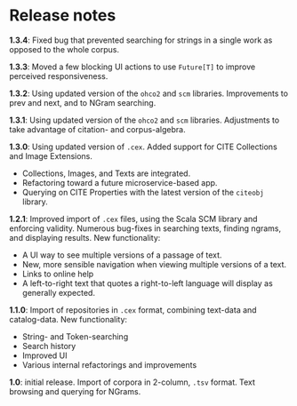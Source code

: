 # Release notes

**1.3.4**: Fixed bug that prevented searching for strings in a single work as opposed to the whole corpus.

**1.3.3**: Moved a few blocking UI actions to use `Future[T]` to improve perceived responsiveness.

**1.3.2**: Using updated version of the `ohco2` and `scm` libraries. Improvements to prev and next, and to NGram searching.

**1.3.1**: Using updated version of the `ohco2` and `scm` libraries. Adjustments to take advantage of citation- and corpus-algebra.

**1.3.0**: Using updated version of `.cex`. Added support for CITE Collections and Image Extensions.

- Collections, Images, and Texts are integrated.
- Refactoring toward a future microservice-based app.
- Querying on CITE Properties with the latest version of the `citeobj` library.

**1.2.1**: Improved import of `.cex` files, using the Scala SCM library and enforcing validity. Numerous bug-fixes in searching texts, finding ngrams, and displaying results. New functionality:

- A UI way to see multiple versions of a passage of text.
- New, more sensible navigation when viewing multiple versions of a text.
- Links to online help
- A left-to-right text that quotes a right-to-left language will display as generally expected.

**1.1.0**: Import of repositories in `.cex` format, combining text-data and catalog-data.  New functionality:

- String- and Token-searching
- Search history
- Improved UI
- Various internal refactorings and improvements

**1.0**: initial release.  Import of corpora in 2-column, `.tsv` format. Text browsing and querying for NGrams.
